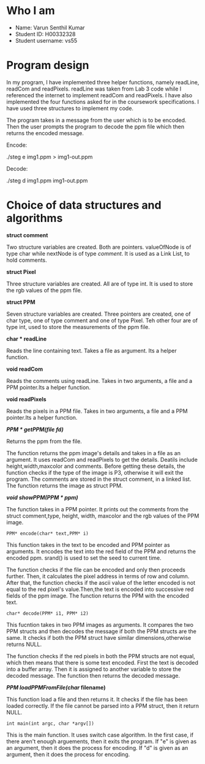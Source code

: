 # Who I am

- Name: Varun Senthil Kumar
- Student ID: H00332328 
- Student username: vs55

# Program design
In my program, I have implemented three helper functions, namely readLine, readCom and readPixels. readLine was taken from Lab 3 code while I referenced the internet to implement readCom and readPixels. I have also implemented the four functions asked for in the coursework specifications.
I have used three structures to implement my code.

The program takes in a message from the user which is to be encoded. Then the user prompts the program to decode the ppm file which then returns the encoded message.

Encode:

./steg e img1.ppm > img1-out.ppm

Decode:                               

./steg d img1.ppm img1-out.ppm                


# Choice of data structures and algorithms
**struct comment**

Two structure variables are created. Both are pointers. valueOfNode is of type char while nextNode is of type _comment_. It is used as a Link List, to hold comments.

**struct Pixel**

Three structure variables are created. All are of type int. It is used to store the rgb values of the ppm file.

**struct PPM**

Seven structure variables are created. Three pointers are created, one of char type, one of type comment and one of type Pixel. Teh other four are of type int, used to store the measurements of the ppm file.

**char * readLine**

Reads the line containing text. Takes a file as argument. Its a helper function.

**void readCom**

Reads the comments using readLine. Takes in two arguments, a file and a PPM pointer.Its a helper function.

**void readPixels**

Reads the pixels in a PPM file. Takes in two arguments, a file and a PPM pointer.Its a helper function.

***PPM * getPPM(file *fd)****

Returns the ppm from the file.

The function returns the ppm image's details and takes in a file as an argument. It uses readCom and readPixels to get the details. Deatils include height,width,maxcolor and comments. Before getting these details, the function checks if the type of the image is P3, otherwise it will exit the program. The comments are stored in the struct comment, in a linked list. The function returns the image as struct PPM.

_**void showPPM(PPM * ppm)**_

The function takes in a PPM pointer. It prints out the comments from the struct comment,type, height, width, maxcolor and the rgb values of the PPM image.

`PPM* encode(char* text,PPM* i)`

This function takes in the text to be encoded and PPM pointer as arguments. It encodes the text into the red field of the PPM and returns the encoded ppm. srand() is used to set the seed to current time.

The function checks if the file can be encoded and only then proceeds further. Then, it calculates the pixel address in terms of row and column. After that, the function checks if the ascii value of the letter encoded is not equal to the red pixel's value.Then,the text is encoded into successive red fields of the ppm image. The function returns the PPM with the encoded text.

`char* decode(PPM* i1, PPM* i2)`

This fucntion takes in two PPM images as arguments. It compares the two PPM structs and then decodes the message if both the PPM structs are the same. It checks if both the PPM struct have similar dimensions,otherwise returns NULL.

The function checks if the red pixels in both the PPM structs are not equal, which then means that there is some text encoded. First the text is decoded into a buffer array. Then it is assigned to another variable to store the decoded message. The function then returns the decoded message.

****PPM* loadPPMFromFile(char* filename)**

This function load a file and then returns it. It checks if the file has been loaded correctly. If the file cannot be parsed into a PPM struct, then it return NULL.

`int main(int argc, char *argv[])`

This is the main function. It uses switch case algorithm. In the first case, if there aren't enough arguements, then it exits the program. If "e" is given as an argument, then it does the process for encoding. If "d" is given as an argument, then it does the process for encoding.



